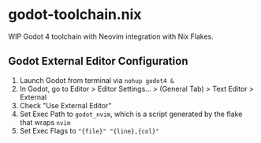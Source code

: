 # godot-toolchain.nix

WIP Godot 4 toolchain with Neovim integration with Nix Flakes.

## Godot External Editor Configuration

1. Launch Godot from terminal via `nohup godot4 &`
1. In Godot, go to Editor > Editor Settings... > (General Tab) > Text Editor > External
1. Check "Use External Editor"
1. Set Exec Path to `godot_nvim`, which is a script generated by the flake that wraps `nvim`
1. Set Exec Flags to `"{file}" "{line},{col}"`
